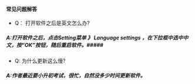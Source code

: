 
#### 常见问题解答 ####


* Q： 打开软件之后是英文怎么办?
#####     A:打开软件之后，点击Setting菜单 》 Language settings ，在下拉框中选中中文，按“OK”按钮，随后重启软件。#####
* Q: 为什么更新这么慢?
#####    A:作者最近要小升初考试，很忙，自然没多少时间更新软件。
